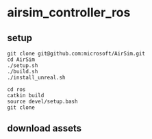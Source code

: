 # airsim_controller_ros

## setup
```
git clone git@github.com:microsoft/AirSim.git  
cd AirSim  
./setup.sh  
./build.sh 
./install_unreal.sh  
  
cd ros  
catkin build
source devel/setup.bash  
git clone   
```
## download assets
